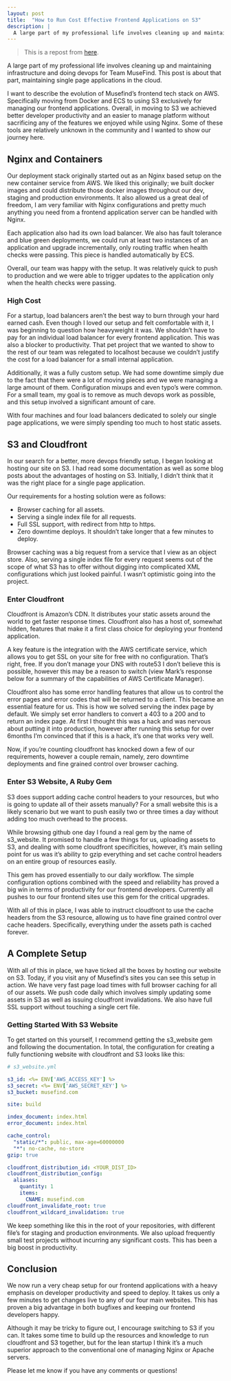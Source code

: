 ```yaml
---
layout: post
title:  "How to Run Cost Effective Frontend Applications on S3"
description: |
  A large part of my professional life involves cleaning up and maintaining infrastructure and doing devops for Team MuseFind. This post is about that part, maintaining single page applications in the cloud.
---
```


> This is a repost from [here](https://engineering.musefind.com/frontend-applications-on-s3-df5134e320f0).

A large part of my professional life involves cleaning up and maintaining infrastructure and doing devops for Team MuseFind. This post is about that part, maintaining single page applications in the cloud.

I want to describe the evolution of Musefind’s frontend tech stack on AWS. Specifically moving from Docker and ECS to using S3 exclusively for managing our frontend applications. Overall, in moving to S3 we achieved better developer productivity and an easier to manage platform without sacrificing any of the features we enjoyed while using Nginx. Some of these tools are relatively unknown in the community and I wanted to show our journey here.

## Nginx and Containers

Our deployment stack originally started out as an Nginx based setup on the new container service from AWS. We liked this originally; we built docker images and could distribute those docker images throughout our dev, staging and production environments. It also allowed us a great deal of freedom, I am very familiar with Nginx configurations and pretty much anything you need from a frontend application server can be handled with Nginx.

Each application also had its own load balancer. We also has fault tolerance and blue green deployments, we could run at least two instances of an application and upgrade incrementally, only routing traffic when health checks were passing. This piece is handled automatically by ECS.

Overall, our team was happy with the setup. It was relatively quick to push to production and we were able to trigger updates to the application only when the health checks were passing.

### High Cost

For a startup, load balancers aren’t the best way to burn through your hard earned cash. Even though I loved our setup and felt comfortable with it, I was beginning to question how heavyweight it was. We shouldn’t have to pay for an individual load balancer for every frontend application. This was also a blocker to productivity. That pet project that we wanted to show to the rest of our team was relegated to localhost because we couldn’t justify the cost for a load balancer for a small internal application.

Additionally, it was a fully custom setup. We had some downtime simply due to the fact that there were a lot of moving pieces and we were managing a large amount of them. Configuration mixups and even typo’s were common. For a small team, my goal is to remove as much devops work as possible, and this setup involved a significant amount of care.

With four machines and four load balancers dedicated to solely our single page applications, we were simply spending too much to host static assets.

## S3 and Cloudfront

In our search for a better, more devops friendly setup, I began looking at hosting our site on S3. I had read some documentation as well as some blog posts about the advantages of hosting on S3. Initially, I didn’t think that it was the right place for a single page application.

Our requirements for a hosting solution were as follows:

* Browser caching for all assets.
* Serving a single index file for all requests.
* Full SSL support, with redirect from http to https.
* Zero downtime deploys. It shouldn’t take longer that a few minutes to deploy.

Browser caching was a big request from a service that I view as an object store. Also, serving a single index file for every request seems out of the scope of what S3 has to offer without digging into complicated XML configurations which just looked painful. I wasn’t optimistic going into the project.

### Enter Cloudfront

Cloudfront is Amazon’s CDN. It distributes your static assets around the world to get faster response times. Cloudfront also has a host of, somewhat hidden, features that make it a first class choice for deploying your frontend application.

A key feature is the integration with the AWS certificate service, which allows you to get SSL on your site for free with no configuration. That’s right, free. If you don’t manage your DNS with route53 I don’t believe this is possible, however this may be a reason to switch (view Mark’s response below for a summary of the capabilities of AWS Certificate Manager).

Cloudfront also has some error handling features that allow us to control the error pages and error codes that will be returned to a client. This became an essential feature for us. This is how we solved serving the index page by default. We simply set error handlers to convert a 403 to a 200 and to return an index page. At first I thought this was a hack and was nervous about putting it into production, however after running this setup for over 6months I’m convinced that if this is a hack, it’s one that works very well.

Now, if you’re counting cloudfront has knocked down a few of our requirements, however a couple remain, namely, zero downtime deployments and fine grained control over browser caching.

### Enter S3 Website, A Ruby Gem

S3 does support adding cache control headers to your resources, but who is going to update all of their assets manually? For a small website this is a likely scenario but we want to push easily two or three times a day without adding too much overhead to the process.

While browsing github one day I found a real gem by the name of s3_website. It promised to handle a few things for us, uploading assets to S3, and dealing with some cloudfront specificities, however, it’s main selling point for us was it’s ability to gzip everything and set cache control headers on an entire group of resources easily.

This gem has proved essentially to our daily workflow. The simple configuration options combined with the speed and reliability has proved a big win in terms of productivity for our frontend developers. Currently all pushes to our four frontend sites use this gem for the critical upgrades.

With all of this in place, I was able to instruct cloudfront to use the cache headers from the S3 resource, allowing us to have fine grained control over cache headers. Specifically, everything under the assets path is cached forever.

## A Complete Setup

With all of this in place, we have ticked all the boxes by hosting our website on S3. Today, if you visit any of Musefind’s sites you can see this setup in action. We have very fast page load times with full browser caching for all of our assets. We push code daily which involves simply updating some assets in S3 as well as issuing cloudfront invalidations. We also have full SSL support without touching a single cert file.

### Getting Started With S3 Website

To get started on this yourself, I recommend getting the s3_website gem and following the documentation. In total, the configuration for creating a fully functioning website with cloudfront and S3 looks like this:

```yaml
# s3_website.yml

s3_id: <%= ENV['AWS_ACCESS_KEY'] %>
s3_secret: <%= ENV['AWS_SECRET_KEY'] %>
s3_bucket: musefind.com

site: build

index_document: index.html
error_document: index.html

cache_control:
  "static/*": public, max-age=60000000
  "*": no-cache, no-store
gzip: true

cloudfront_distribution_id: <YOUR_DIST_ID>
cloudfront_distribution_config:
  aliases:
    quantity: 1
    items:
      CNAME: musefind.com
cloudfront_invalidate_root: true
cloudfront_wildcard_invalidation: true
```

We keep something like this in the root of your repositories, with different file’s for staging and production environments. We also upload frequently small test projects without incurring any significant costs. This has been a big boost in productivity.

## Conclusion

We now run a very cheap setup for our frontend applications with a heavy emphasis on developer productivity and speed to deploy. It takes us only a few minutes to get changes live to any of our four main websites. This has proven a big advantage in both bugfixes and keeping our frontend developers happy.

Although it may be tricky to figure out, I encourage switching to S3 if you can. It takes some time to build up the resources and knowledge to run cloudfront and S3 together, but for the lean startup I think it’s a much superior approach to the conventional one of managing Nginx or Apache servers.

Please let me know if you have any comments or questions!
